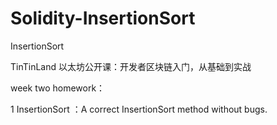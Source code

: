 # Solidity-InsertionSort
InsertionSort

TinTinLand 以太坊公开课：开发者区块链入门，从基础到实战

week two homework：

1 InsertionSort ：A correct InsertionSort method without bugs.

